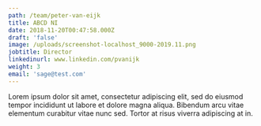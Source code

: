 ```yaml
---
path: /team/peter-van-eijk
title: ABCD NI
date: 2018-11-20T00:47:58.000Z
draft: 'false'
image: /uploads/screenshot-localhost_9000-2019.11.png
jobtitle: Director
linkedinurl: www.linkedin.com/pvanijk
weight: 3
email: 'sage@test.com'
---
```

Lorem ipsum dolor sit amet, consectetur adipiscing elit, sed do eiusmod tempor incididunt ut labore et dolore magna aliqua. Bibendum arcu vitae elementum curabitur vitae nunc sed. Tortor at risus viverra adipiscing at in.
